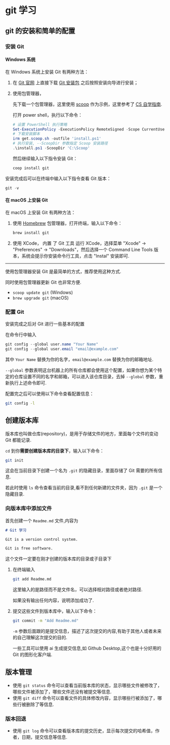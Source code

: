 # git 学习

## git 的安装和简单的配置

### 安装 Git

#### Windows 系统

在 Windows 系统上安装 Git 有两种方法：

1. 在 [Git 官网](https://git-scm.com/) 上直接下载 [Git 安装包](https://git-scm.com/downloads/win) 之后按照安装向导进行安装；

2. 使用包管理器，

   先下载一个包管理器，这里使用 [scoop](https://scoop.sh/) 作为示例，这里参考了 [CS 自学指南](https://csdiy.wiki/%E5%BF%85%E5%AD%A6%E5%B7%A5%E5%85%B7/Scoop/#scoop_1).

   打开 power shell，执行以下命令：

   ```powershell
   # 设置 PowerShell 执行策略
   Set-ExecutionPolicy -ExecutionPolicy RemoteSigned -Scope CurrentUser
   # 下载安装脚本
   irm get.scoop.sh -outfile 'install.ps1'
   # 执行安装, --ScoopDir 参数指定 Scoop 安装路径
   .\install.ps1 -ScoopDir 'C:\Scoop'
   ```

   然后继续输入以下指令安装 Git：

   ```powershell
   coop install git
   ```

安装完成后可以在终端中输入以下指令查看 Git 版本：

```powershell
git -v
```

#### 在 macOS 上安装 Git

在 macOS 上安装 Git 有两种方法：

1. 使用 [Homebrew](https://brew.sh/) 包管理器，打开终端，输入以下命令：

   ```bash
   brew install git
   ```

2. 使用 XCode， 内置 了 Git 工具
   运行 XCode，选择菜单 "Xcode" -> "Preferences" -> "Downloads"，然后选择一个 Command Line Tools 版本，系统会提示你安装命令行工具，点击 "Instal" 安装即可.

---

使用包管理器安装 Git 是最简单的方式，推荐使用这种方式.

同时使用包管理器更新 Git 也非常方便.

- `scoop update git` (Windows)
- `brew upgrade git` (macOS)

### 配置 Git

安装完成之后对 Git 进行一些基本的配置

在命令行中输入

```powershell
git config --global user.name "Your Name"
git config --global user.email "email@example.com"
```

其中 `Your Name` 替换为你的名字，`email@example.com` 替换为你的邮箱地址.

`--global` 参数表明这台机器上的所有仓库都会使用这个配置，如果你想为某个特定的仓库设置不同的名字和邮箱，可以进入该仓库目录，去掉 `--global` 参数，重新执行上述命令即可.

配置完之后可以使用以下命令查看配置信息：

```bash
git config -l
```

## 创建版本库

版本库也叫做仓库(repository)，是用于存储文件的地方，里面每个文件的变动 Git 都能记录.

`cd` 到你**需要创建版本库的目录下**，输入以下命令：

```bash
git init
```

这会在当前目录下创建一个名为 `.git` 的隐藏目录，里面存储了 Git 需要的所有信息.

若此时使用 `ls` 命令查看当前的目录,看不到任何新建的文件夹，因为 `.git` 是一个隐藏目录.

### 向版本库中添加文件

首先创建一个 `Readme.md` 文件,内容为

```markdown
# Git 学习

Git is a version control system.

Git is free software.
```

这个文件一定要在刚才创建的版本库的目录或子目录下

1. 在终端输入

   ```bash
   git add Readme.md
   ```

   这里输入的是路径而不是文件名，可以选择相对路径或者绝对路径.

   如果没有输出任何内容，说明添加成功了.

2. 提交这些文件到版本库中，输入以下命令：

   ```bash
   git commit -m "Add Readme.md"
   ```

   `-m` 参数后面跟的是提交信息，描述了这次提交的内容,有助于其他人或者未来的自己理解这次提交的目的.

   一些工具可以使用 ai 生成提交信息,如 Github Desktop,这个也是十分好用的 Git 的图形化客户端.

## 版本管理

- 使用 `git status` 命令可以查看当前版本库的状态，显示哪些文件被修改了，哪些文件被添加了，哪些文件还没有被提交等信息.
- 使用 `git diff` 命令可以查看文件的具体修改内容，显示哪些行被添加了，哪些行被删除了等信息.

### 版本回退

- 使用 `git log` 命令可以查看版本库的提交历史，显示每次提交的哈希值，作者，日期，提交信息等信息.
